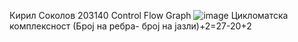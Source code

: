 Кирил Соколов 203140
Control Flow Graph
![image](https://user-images.githubusercontent.com/100873282/171431914-6a886d27-9760-4884-b744-aefe425b1944.png)
Цикломатска комплексност
(Број на ребра- број на јазли)+2=27-20+2


